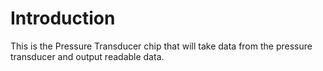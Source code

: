 Introduction
=============
<!-- Describe the project and its purpose
The goal of this project is to build/create/provide…[the what]… for …[the who]… so that she/he/they can …[the why]. We aim to accomplish this with …[the how]…[the where]… by/on/before …[the when].
-->
This is the Pressure Transducer chip that will take data from the pressure transducer and output readable data.

